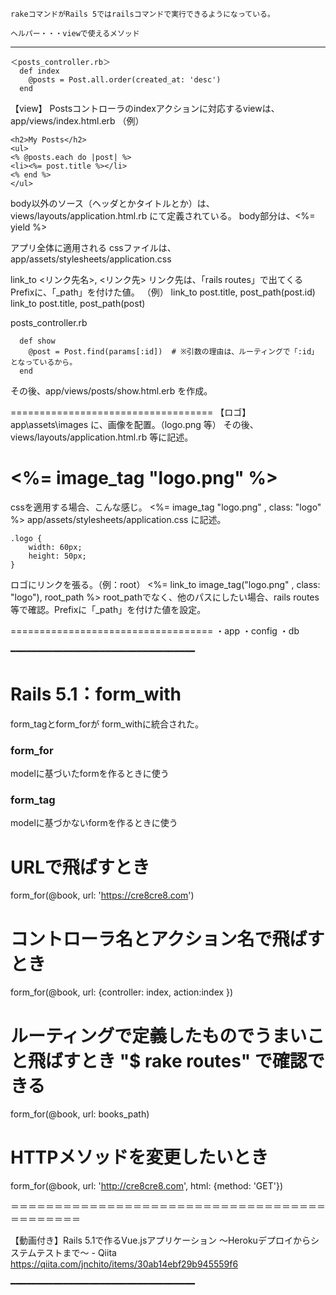 ```
rakeコマンドがRails 5ではrailsコマンドで実行できるようになっている。

ヘルパー・・・viewで使えるメソッド
```

-----------------------------------
```
＜posts_controller.rb＞
  def index
    @posts = Post.all.order(created_at: 'desc')
  end
```

【view】
Postsコントローラのindexアクションに対応するviewは、
app/views/index.html.erb
（例）
```
<h2>My Posts</h2>
<ul>
<% @posts.each do |post| %>
<li><%= post.title %></li>
<% end %>
</ul>
```

body以外のソース（ヘッダとかタイトルとか）は、
views/layouts/application.html.rb
にて定義されている。
body部分は、<%= yield %>

アプリ全体に適用される cssファイルは、
app/assets/stylesheets/application.css


link_to <リンク先名>, <リンク先>
リンク先は、「rails routes」で出てくる Prefixに、「_path」を付けた値。
（例）
link_to post.title, post_path(post.id)
link_to post.title, post_path(post)


posts_controller.rb
```
  def show
    @post = Post.find(params[:id])  # ※引数の理由は、ルーティングで「:id」となっているから。
  end  
```
その後、app/views/posts/show.html.erb を作成。

===================================
【ロゴ】
app\assets\images に、画像を配置。（logo.png 等）
その後、views/layouts/application.html.rb 等に記述。
<h1><%= image_tag "logo.png" %></h1>

cssを適用する場合、こんな感じ。
<%= image_tag "logo.png" , class: "logo" %>
app/assets/stylesheets/application.css に記述。
```
.logo {
    width: 60px;
    height: 50px;
}
```
ロゴにリンクを張る。（例：root）
<%= link_to image_tag("logo.png" , class: "logo"), root_path %>
root_pathでなく、他のパスにしたい場合、rails routes 等で確認。Prefixに「_path」を付けた値を設定。

===================================
・app
・config
・db

━━━━━━━━━━━━━━━━━━━━━━━━━━━━━━━━━━━
# Rails 5.1：form_with
form_tagとform_forが form_withに統合された。


### form_for
modelに基づいたformを作るときに使う


### form_tag
modelに基づかないformを作るときに使う



# URLで飛ばすとき 
form_for(@book, url: 'https://cre8cre8.com') 
# コントローラ名とアクション名で飛ばすとき 
form_for(@book, url: {controller: index, action:index }) 
# ルーティングで定義したものでうまいこと飛ばすとき "$ rake routes" で確認できる 
form_for(@book, url: books_path) 
# HTTPメソッドを変更したいとき 
form_for(@book, url: 'http://cre8cre8.com', html: {method: 'GET'}) 

＝＝＝＝＝＝＝＝＝＝＝＝＝＝＝＝＝＝＝＝＝＝＝＝＝＝＝＝＝＝＝＝＝＝＝＝＝＝＝＝＝＝＝＝

【動画付き】Rails 5.1で作るVue.jsアプリケーション ～Herokuデプロイからシステムテストまで～ - Qiita 
https://qiita.com/jnchito/items/30ab14ebf29b945559f6

━━━━━━━━━━━━━━━━━━━━━━━━━━━━━━━━━━━

``` 